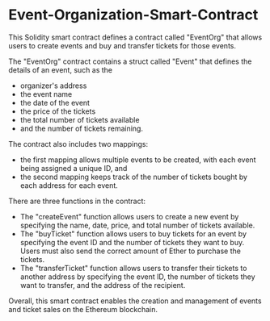 # Event-Organization-Smart-Contract

This Solidity smart contract defines a contract called "EventOrg" that allows users to create events and buy and transfer tickets for those events.

The "EventOrg" contract contains a struct called "Event" that defines the details of an event, such as the 
- organizer's address
- the event name
- the date of the event
- the price of the tickets
- the total number of tickets available
- and the number of tickets remaining.

The contract also includes two mappings: 
- the first mapping allows multiple events to be created, with each event being assigned a unique ID, and 
- the second mapping keeps track of the number of tickets bought by each address for each event.

There are three functions in the contract:

- The "createEvent" function allows users to create a new event by specifying the name, date, price, and total number of tickets available.
- The "buyTicket" function allows users to buy tickets for an event by specifying the event ID and the number of tickets they want to buy. Users must also send the correct amount of Ether to purchase the tickets.
- The "transferTicket" function allows users to transfer their tickets to another address by specifying the event ID, the number of tickets they want to transfer, and the address of the recipient.  


Overall, this smart contract enables the creation and management of events and ticket sales on the Ethereum blockchain.
